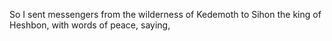 So I sent messengers from the wilderness of Kedemoth to Sihon the king of Heshbon, with words of peace, saying,
